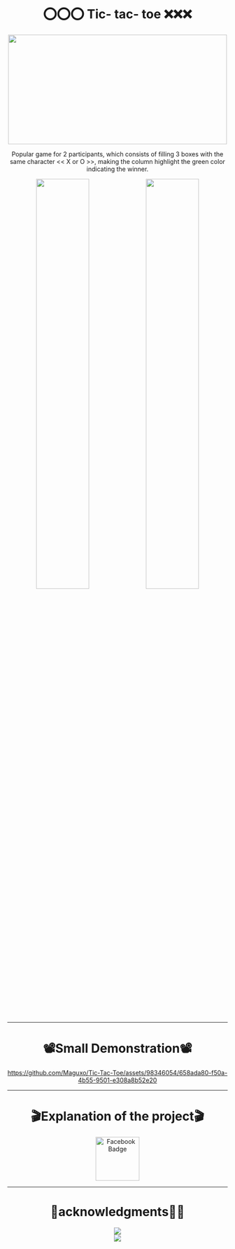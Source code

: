 <div align="center">

 <h1>⭕⭕⭕ Tic- tac- toe ❌❌❌</h1>

 <img src="https://cdn.dribbble.com/users/920717/screenshots/5875096/5c448d8569db6529743473.gif" width="500" height="250">
 
<p>Popular game for 2 participants, which consists of filling 3 boxes with the same character << X or O >>, making the column highlight the green color indicating the winner.</p>
  <img src="https://github.com/Maguxo/Tic-Tac-Toe/assets/98346054/3c4d62dd-203e-4d5b-9534-277743b84381"  width=49%/>
   <img src="https://github.com/Maguxo/Tic-Tac-Toe/assets/98346054/5bead8ed-e706-4d43-9679-312185e88266"  width=49%/>




---
<div align="center">
 <h1>📽️Small Demonstration📽️</h1>

 

https://github.com/Maguxo/Tic-Tac-Toe/assets/98346054/658ada80-f50a-4b55-9501-e308a8b52e20



</div>


---

<div align="center">
 <h1>🎬Explanation of the project🎬</h1>
<a href="https://www.facebook.com/magucho.gomez/videos/1167492287958745">
  <img src="https://img.freepik.com/fotos-premium/logotipo-facebook-neon-espacio-texto-graficos-fondo-azul_494516-176.jpg?w=360" alt="Facebook Badge" width=100/>
    <br>
   </a>
</div>
 
 ---

 <div align="center">
  <h1>🙏acknowledgments🥇🎉</h1>
  
  <div align="center">
   <img src="https://img.shields.io/badge/Java-Challenge%23-orange"> 
  </div>
  
   <img src="https://github.com/Maguxo/Tic-Tac-Toe/assets/98346054/4d1dcf45-466a-4aca-9e0c-4213803f5270" />
</div>

</div>
